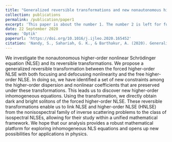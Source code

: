 ```yaml
---
title: "Generalized reversible transformations and new nonautonomous higher order Nonlinear Schrödinger equation"
collection: publications
permalink: /publication/paper1
excerpt: 'This paper is about the number 1. The number 2 is left for future work.'
date: 22 September 2020
venue: 'Optik'
paperurl: 'https://doi.org/10.1016/j.ijleo.2020.165452'
citation: 'Nandy, S., Sahariah, G. K., & Barthakur, A. (2020). Generalized reversible transformations and new nonautonomous higher order Nonlinear Schrödinger equation. Optik, 223, 165452'
---
```


We investigate the nonautonomous higher-order nonlinear Schrödinger equation (NLSE) and its reversible transformations. We propose a generalized reversible transformation between the forced higher-order NLSE with both focusing and defocusing nonlinearity and the free higher-order NLSE. In doing so, we have identified a set of new constraints among the higher-order dispersion and nonlinear coefficients that are preserved under these transformations. This leads us to discover new higher-order inhomogeneous equations. Using the transformation, we directly obtain dark and bright solitons of the forced higher-order NLSE. These reversible transformations enable us to link NLSE and higher-order NLSE (HNLSE) from the nonisospectral family of inverse scattering problems to the class of isospectral NLSEs, allowing for their study within a unified mathematical framework. We hope that our analysis provides a robust mathematical platform for exploring inhomogeneous NLS equations and opens up new possibilities for applications in physics.
